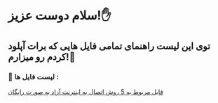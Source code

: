 # سلام دوست عزیز!✋
## توی این لیست راهنمای تمامی فایل هایی که برات آپلود کردم رو میزارم!🎉
### 🎯 لیست فایل ها :
[فایل مربوط به 5 روش اتصال به اینترنت آزاد به صورت رایگان](https://github.com/Amirinventor2010/files/blob/main/file/tutorial%205%20freenet)

